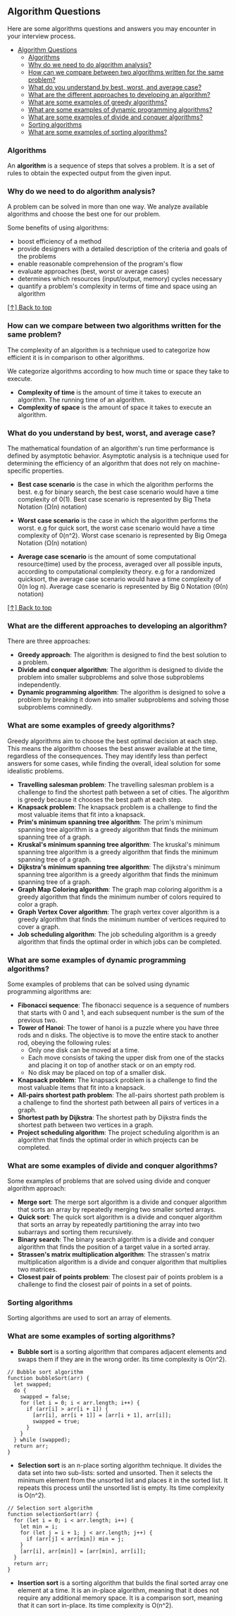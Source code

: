 ## Algorithm Questions

Here are some algorithms questions and answers you may encounter in your interview process.

- [Algorithm Questions](#algorithm-questions)
  - [Algorithms](#algorithms)
  - [Why do we need to do algorithm analysis?](#why-do-we-need-to-do-algorithm-analysis)
  - [How can we compare between two algorithms written for the same problem?](#how-can-we-compare-between-two-algorithms-written-for-the-same-problem)
  - [What do you understand by best, worst, and average case?](#what-do-you-understand-by-best-worst-and-average-case)
  - [What are the different approaches to developing an algorithm?](#what-are-the-different-approaches-to-developing-an-algorithm)
  - [What are some examples of greedy algorithms?](#what-are-some-examples-of-greedy-algorithms)
  - [What are some examples of dynamic programming algorithms?](#what-are-some-examples-of-dynamic-programming-algorithms)
  - [What are some examples of divide and conquer algorithms?](#what-are-some-examples-of-divide-and-conquer-algorithms)
  - [Sorting algorithms](#sorting-algorithms)
  - [What are some examples of sorting algorithms?](#what-are-some-examples-of-sorting-algorithms)

### Algorithms

An **algorithm** is a sequence of steps that solves a problem. It is a set of rules to obtain the expected output from the given input.

### Why do we need to do algorithm analysis?

A problem can be solved in more than one way. We analyze available algorithms and choose the best one for our problem.

Some benefits of using algorithms:

  - boost efficiency of a method
  - provide designers with a detailed description of the criteria and goals of the problems
  - enable reasonable comprehension of the program's flow
  - evaluate approaches (best, worst or average cases)
  - determines which resources (input/output, memory) cycles necessary
  - quantify a problem's complexity in terms of time and space using an algorithm

[[↑] Back to top](#algorithm-questions)

### How can we compare between two algorithms written for the same problem?

The complexity of an algorithm is a technique used to categorize how efficient it is in comparison to other algorithms.

We categorize algorithms according to how much time or space they take to execute.

  - **Complexity of time** is the amount of time it takes to execute an algorithm. The running time of an algorithm.
  - **Complexity of space** is the amount of space it takes to execute an algorithm.

### What do you understand by best, worst, and average case?

The mathematical foundation of an algorithm's run time performance is defined by asymptotic behavior. Asymptotic analysis is  a technique used for determining the efficiency of an algorithm that does not rely on machine-specific properties.

  - **Best case scenario** is the case in which the algorithm performs the best. e.g for binary search, the best case scenario would have a time complexity of 0(1). Best case scenario is represented by Big Theta Notation (Ω(n) notation)

  - **Worst case scenario** is the case in which the algorithm performs the worst. e.g for quick sort, the worst case scenario would have a time complexity of 0(n^2). Worst case scenario is represented by Big Omega Notation (Ω(n) notation)

  - **Average case scenario** is the amount of some computational resource(time) used by the process, averaged over all possible inputs, according to computational complexity theory. e.g for a randomized quicksort, the average case scenario would have a time complexity of 0(n log n). Average case scenario is represented by Big 0 Notation (Θ(n) notation)

[[↑] Back to top](#algorithm-questions)

### What are the different approaches to developing an algorithm?

There are three approaches:

  - **Greedy approach**: The algorithm is designed to find the best solution to a problem.
  - **Divide and conquer algorithm**: The algorithm is designed to divide the problem into smaller subproblems and solve those subproblems independently.
  - **Dynamic programming algorithm**: The algorithm is designed to solve a problem by breaking it down into smaller subproblems and solving those subproblems comninedly.

### What are some examples of greedy algorithms?

Greedy algorithms aim to choose the best optimal decision at each step. This means the algorithm chooses the best answer available at the time, regardless of the consequences. They may identify less than perfect answers for some cases, while finding the overall, ideal solution for some idealistic problems.

  - **Travelling salesman problem**: The travelling salesman problem is a challenge to find the shortest path between a set of cities. The algorithm is greedy because it chooses the best path at each step.
  - **Knapsack problem**: The knapsack problem is a challenge to find the most valuable items that fit into a knapsack.
  - **Prim's minimum spanning tree algorithm**: The prim's minimum spanning tree algorithm is a greedy algorithm that finds the minimum spanning tree of a graph.
  - **Kruskal's minimum spanning tree algorithm**: The kruskal's minimum spanning tree algorithm is a greedy algorithm that finds the minimum spanning tree of a graph.
  - **Dijkstra's minimum spanning tree algorithm**: The dijkstra's minimum spanning tree algorithm is a greedy algorithm that finds the minimum spanning tree of a graph.
  - **Graph Map Coloring algorithm**: The graph map coloring algorithm is a greedy algorithm that finds the minimum number of colors required to color a graph.
  - **Graph Vertex Cover algorithm**: The graph vertex cover algorithm is a greedy algorithm that finds the minimum number of vertices required to cover a graph.
  - **Job scheduling algorithm**: The job scheduling algorithm is a greedy algorithm that finds the optimal order in which jobs can be completed.

### What are some examples of dynamic programming algorithms?

Some examples of problems that can be solved using dynamic programming algorithms are:

  - **Fibonacci sequence**: The fibonacci sequence is a sequence of numbers that starts with 0 and 1, and each subsequent number is the sum of the previous two.
  - **Tower of Hanoi**: The tower of hanoi is a puzzle where you have three rods and n disks. The objective is to move the entire stack to another rod, obeying the following rules:
    - Only one disk can be moved at a time.
    - Each move consists of taking the upper disk from one of the stacks and placing it on top of another stack or on an empty rod.
    - No disk may be placed on top of a smaller disk.
  - **Knapsack problem**: The knapsack problem is a challenge to find the most valuable items that fit into a knapsack.
  - **All-pairs shortest path problem**: The all-pairs shortest path problem is a challenge to find the shortest path between all pairs of vertices in a graph.
  - **Shortest path by Dijkstra**: The shortest path by Dijkstra finds the shortest path between two vertices in a graph.
  - **Project scheduling algorithm**: The project scheduling algorithm is an algorithm that finds the optimal order in which projects can be completed.

### What are some examples of divide and conquer algorithms?

Some examples of problems that are solved using divide and conquer algorithm approach:

  - **Merge sort**: The merge sort algorithm is a divide and conquer algorithm that sorts an array by repeatedly merging two smaller sorted arrays.
  - **Quick sort**: The quick sort algorithm is a divide and conquer algorithm that sorts an array by repeatedly partitioning the array into two subarrays and sorting them recursively.
  - **Binary search**: The binary search algorithm is a divide and conquer algorithm that finds the position of a target value in a sorted array.
  - **Strassen's matrix multiplication algorithm**: The strassen's matrix multiplication algorithm is a divide and conquer algorithm that multiplies two matrices.
  - **Closest pair of points problem**: The closest pair of points problem is a challenge to find the closest pair of points in a set of points.

### Sorting algorithms

Sorting algorithms are used to sort an array of elements.

### What are some examples of sorting algorithms?

  - **Bubble sort** is a sorting algorithm that compares adjacent elements and swaps them if they are in the wrong order. Its time complexity is O(n^2).
  
  ```
  // Bubble sort algorithm
  function bubbleSort(arr) {
    let swapped;
    do {
      swapped = false;
      for (let i = 0; i < arr.length; i++) {
        if (arr[i] > arr[i + 1]) {
          [arr[i], arr[i + 1]] = [arr[i + 1], arr[i]];
          swapped = true;
        }
      }
    } while (swapped);
    return arr;
  }
  ```

  - **Selection sort** is an n-place sorting algorithm technique. It divides the data set into two sub-lists: sorted and unsorted. Then it selects the minimum element from the unsorted list and places it in the sorted list. It repeats this process until the unsorted list is empty. Its time complexity is O(n^2).

  ```
  // Selection sort algorithm
  function selectionSort(arr) {
    for (let i = 0; i < arr.length; i++) {
      let min = i;
      for (let j = i + 1; j < arr.length; j++) {
        if (arr[j] < arr[min]) min = j;
      }
      [arr[i], arr[min]] = [arr[min], arr[i]];
    }
    return arr;
  }
  ```

  - **Insertion sort** is a sorting algorithm that builds the final sorted array one element at a time. It is an in-place algorithm, meaning that it does not require any additional memory space. It is a comparison sort, meaning that it can sort in-place. Its time complexity is O(n^2).